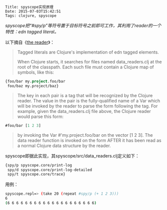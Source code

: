     Title: spyscope实现原理
    Date: 2015-07-03T15:42:51
    Tags: clojure, spyscope

_spyscope把“#spy/p”等符号置于目标符号之前即可工作，其利用了reader的一个特性：edn tagged literal。_

<!-- more -->

以下摘自《[the reader](http://clojure.org/reader "clojure's edn tagged elements")》：

> Tagged literals are Clojure's implementation of edn tagged elements.
> 
> When Clojure starts, it searches for files named data_readers.clj at the root of the classpath. Each such file must contain a Clojure map of symbols, like this:
>

```clojure
{foo/bar my.project.foo/bar
 foo/baz my.project/baz}
```
> The key in each pair is a tag that will be recognized by the Clojure reader. The value in the pair is the fully-qualified name of a Var which will be invoked by the reader to parse the form following the tag. For example, given the data_readers.clj file above, the Clojure reader would parse this form:
> 

```clojure
#foo/bar [1 2 3]
```
> 
> by invoking the Var #'my.project.foo/bar on the vector [1 2 3]. The data reader function is invoked on the form AFTER it has been read as a normal Clojure data structure by the reader.

spyscope即据此实现，其spyscope/src/data_readers.clj定义如下：

```clojure
{spy/p spyscope.core/print-log
 spy/d spyscope.core/print-log-detailed
 spy/t spyscope.core/trace}
```
用例：

```bash
spyscope.repl=> (take 20 (repeat #spy/p (+ 1 2 3)))
6
(6 6 6 6 6 6 6 6 6 6 6 6 6 6 6 6 6 6 6 6)
```
